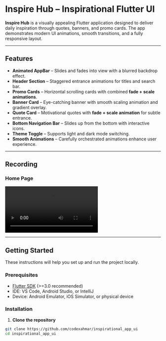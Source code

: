 # Inspire Hub – Inspirational Flutter UI

**Inspire Hub** is a visually appealing Flutter application designed to deliver daily inspiration through quotes, banners, and promo cards. The app demonstrates modern UI animations, smooth transitions, and a fully responsive layout.

---

## Features

- **Animated AppBar** – Slides and fades into view with a blurred backdrop effect.  
- **Header Section** – Staggered entrance animations for titles and search bar.  
- **Promo Cards** – Horizontal scrolling cards with combined **fade + scale animations**.  
- **Banner Card** – Eye-catching banner with smooth scaling animation and gradient overlay.  
- **Quote Card** – Motivational quotes with **fade + scale animation** for subtle entrance.  
- **Bottom Navigation Bar** – Slides up from the bottom with interactive icons.  
- **Theme Toggle** – Supports light and dark mode switching.  
- **Smooth Animations** – Carefully orchestrated animations enhance user experience.  

---

## Recording

### Home Page
![Home Page](Recording/video.mov)

---

## Getting Started

These instructions will help you set up and run the project locally.

### Prerequisites

- [Flutter SDK](https://flutter.dev/docs/get-started/install) (>=3.0 recommended)  
- IDE: VS Code, Android Studio, or IntelliJ  
- Device: Android Emulator, iOS Simulator, or physical device  

### Installation

1. **Clone the repository**

```bash
git clone https://github.com/codexahmar/inspirational_app_ui
cd inspirational_app_ui
